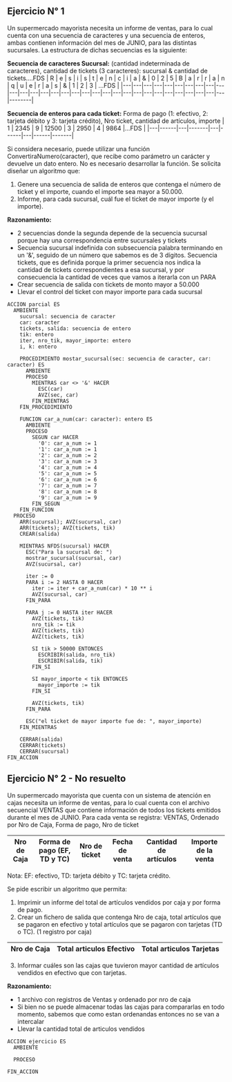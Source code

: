 ## Ejercicio N° 1
Un supermercado mayorista necesita un informe de ventas, para lo cual cuenta con una secuencia
de caracteres y una secuencia de enteros, ambas contienen información del mes de JUNIO, para
las distintas sucursales. La estructura de dichas secuencias es la siguiente:

**Secuencia de caracteres Sucursal:**
(cantidad indeterminada de caracteres), cantidad de tickets (3 caracteres): sucursal & cantidad de tickets....FDS
| R | e | s | i | s | t | e | n | c | i | a | & | 0 | 2 | 5 | B | a | r | r | a | n | q | u | e | r | a | s | & | 1 | 2 | 3 | ...FDS |
|---|---|---|---|---|---|---|---|---|---|---|---|---|---|---|---|---|---|---|---|---|---|---|---|---|---|---|---|---|---|---|--------|

**Secuencia de enteros para cada ticket:**
Forma de pago (1: efectivo, 2: tarjeta débito y 3: tarjeta crédito), Nro ticket, cantidad de artículos, importe
| 1 | 2345 | 9 | 12500 | 3 | 2950 | 4 | 9864 |...FDS |
|---|------|---|-------|---|------|---|------|-------|

Si considera necesario, puede utilizar una función ConvertiraNumero(caracter), que recibe como
parámetro un carácter y devuelve un dato entero. No es necesario desarrollar la función.
Se solicita diseñar un algoritmo que:
1) Genere una secuencia de salida de enteros que contenga el número de ticket y el importe,
cuando el importe sea mayor a 50.000.
2) Informe, para cada sucursal, cuál fue el ticket de mayor importe (y el importe).

**Razonamiento:**
- 2 secuencias donde la segunda depende de la secuencia sucursal porque hay una correspondencia entre sucursales y tickets
- Secuencia sucursal indefinida con subsecuencia palabra terminando en un '&', seguido de un número que sabemos es de 3 dígitos.
Secuencia tickets, que es definida porque la primer secuencia nos indica la cantidad de tickets correspondientes a esa sucursal, y por
consecuencia la cantidad de veces que vamos a iterarla con un PARA
- Crear secuencia de salida con tickets de monto mayor a 50.000
- Llevar el control del ticket con mayor importe para cada sucursal

```
ACCION parcial ES
  AMBIENTE
    sucursal: secuencia de caracter
    car: caracter
    tickets, salida: secuencia de entero
    tik: entero
    iter, nro_tik, mayor_importe: entero
    i, k: entero

    PROCEDIMIENTO mostar_sucursal(sec: secuencia de caracter, car: caracter) ES
      AMBIENTE
      PROCESO
        MIENTRAS car <> '&' HACER
          ESC(car)
          AVZ(sec, car)
        FIN_MIENTRAS
    FIN_PROCEDIMIENTO

    FUNCION car_a_num(car: caracter): entero ES
      AMBIENTE
      PROCESO
        SEGUN car HACER
          '0': car_a_num := 1
          '1': car_a_num := 1
          '2': car_a_num := 2
          '3': car_a_num := 3
          '4': car_a_num := 4
          '5': car_a_num := 5
          '6': car_a_num := 6
          '7': car_a_num := 7
          '8': car_a_num := 8
          '9': car_a_num := 9
        FIN_SEGUN
    FIN_FUNCION
  PROCESO
    ARR(sucursal); AVZ(sucursal, car)
    ARR(tickets); AVZ(tickets, tik)
    CREAR(salida)

    MIENTRAS NFDS(sucursal) HACER
      ESC("Para la sucursal de: ")
      mostrar_sucursal(sucursal, car)
      AVZ(sucursal, car)

      iter := 0
      PARA i := 2 HASTA 0 HACER
        iter := iter + car_a_num(car) * 10 ** i
        AVZ(sucursal, car)
      FIN_PARA

      PARA j := 0 HASTA iter HACER
        AVZ(tickets, tik)
        nro_tik := tik
        AVZ(tickets, tik)
        AVZ(tickets, tik)

        SI tik > 50000 ENTONCES
          ESCRIBIR(salida, nro_tik)
          ESCRIBIR(salida, tik)
        FIN_SI

        SI mayor_importe < tik ENTONCES
          mayor_importe := tik
        FIN_SI

        AVZ(tickets, tik)
      FIN_PARA

      ESC("el ticket de mayor importe fue de: ", mayor_importe)
    FIN_MIENTRAS

    CERRAR(salida)
    CERRAR(tickets)
    CERRAR(sucursal)
FIN_ACCION
```

## Ejercicio N° 2 - No resuelto
Un supermercado mayorista que cuenta con un sistema de atención en cajas necesita un informe
de ventas, para lo cual cuenta con el archivo secuencial VENTAS que contiene información de
todos los tickets emitidos durante el mes de JUNIO. Para cada venta se registra:
VENTAS, Ordenado por Nro de Caja, Forma de pago, Nro de ticket

| Nro de Caja | Forma de pago (EF, TD y TC) | Nro de ticket | Fecha de venta | Cantidad de artículos | Importe de la venta |
|-------------|-----------------------------|---------------|----------------|-----------------------|---------------------|

Nota: EF: efectivo, TD: tarjeta débito y TC: tarjeta crédito.

Se pide escribir un algoritmo que permita:
1) Imprimir un informe del total de artículos vendidos por caja y por forma de pago.
2) Crear un fichero de salida que contenga Nro de caja, total artículos que se pagaron en efectivo
y total artículos que se pagaron con tarjetas (TD o TC). (1 registro por caja)

| Nro de Caja | Total articulos Efectivo | Total articulos Tarjetas |
|-------------|--------------------------|--------------------------|

3) Informar cuáles son las cajas que tuvieron mayor cantidad de artículos vendidos en efectivo
que con tarjetas.

**Razonamiento:**
- 1 archivo con registros de Ventas y ordenado por nro de caja
- Si bien no se puede almacenar todas las cajas para compararlas en todo momento, sabemos
que como estan ordenandas entonces no se van a intercalar
- Llevar la cantidad total de articulos vendidos

```
ACCION ejercicio ES
  AMBIENTE

  PROCESO

FIN_ACCION
```
